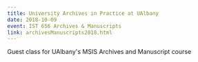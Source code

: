 ```yaml
---
title: University Archives in Practice at UAlbany
date: 2018-10-09
event: IST 656 Archives & Manuscripts
link: archivesManuscripts2018.html
---
```

Guest class for UAlbany's MSIS Archives and Manuscript course